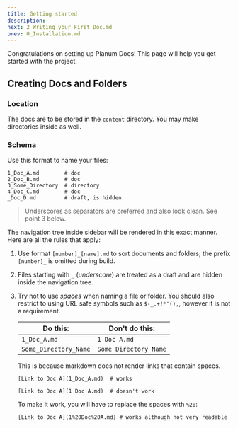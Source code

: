 ```yaml
---
title: Getting started
description:
next: 2_Writing_your_First_Doc.md
prev: 0_Installation.md
---
```


Congratulations on setting up Planum Docs! This page will help you get started with the project.

## Creating Docs and Folders

### Location

The docs are to be stored in the `content` directory. You may make directories inside as well.

### Schema

Use this format to name your files:

```text
1_Doc_A.md        # doc
2_Doc_B.md        # doc
3_Some_Directory  # directory
4_Doc_C.md        # doc
_Doc_D.md         # draft, is hidden
```

> Underscores as separators are preferred and also look clean. See point 3 below.

The navigation tree inside sidebar will be rendered in this exact manner. Here are all the rules that apply:

1. Use format `[number]_[name].md` to sort documents and folders; the prefix `[number]_` is omitted during build.
2. Files starting with `_` (_underscore_) are treated as a draft and are hidden inside the navigation tree.
3. Try not to use _spaces_ when naming a file or folder. You should also restrict to using URL safe symbols such as `$-_.+!*'(),`, however it is not a requirement.

   | Do this:              | Don't do this:        |
   | --------------------- | --------------------- |
   | `1_Doc_A.md`          | `1 Doc A.md`          |
   | `Some_Directory_Name` | `Some Directory Name` |

   This is because markdown does not render links that contain spaces.

   ```markdown_good
   [Link to Doc A](1_Doc_A.md)  # works
   ```

   ```markdown_bad
   [Link to Doc A](1 Doc A.md)  # doesn't work
   ```

   To make it work, you will have to replace the spaces with `%20`:

   ```markdown_good
   [Link to Doc A](1%20Doc%20A.md) # works although not very readable
   ```
